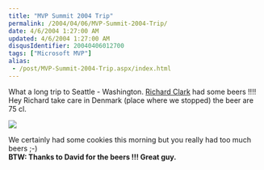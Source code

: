```yaml
---
title: "MVP Summit 2004 Trip"
permalink: /2004/04/06/MVP-Summit-2004-Trip/
date: 4/6/2004 1:27:00 AM
updated: 4/6/2004 1:27:00 AM
disqusIdentifier: 20040406012700
tags: ["Microsoft MVP"]
alias:
 - /post/MVP-Summit-2004-Trip.aspx/index.html
---
```

What a long trip to Seattle - Washington. [Richard Clark](http://blogs.developpeur.org/richardc/) had some beers !!!! Hey Richard take care in Denmark (place where we stopped) the beer are 75 cl.

![](http://perso.wanadoo.fr/laurent.kempe/images/Richard.jpg)
<!-- more -->

We certainly had some cookies this morning but you really had too much beers ;-)<br><strong>BTW: Thanks to David for the beers !!! Great guy.</strong>
